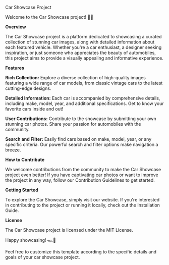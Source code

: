 Car Showcase Project

Welcome to the Car Showcase project! 🚗✨

**Overview**

The Car Showcase project is a platform dedicated to showcasing a curated collection of stunning car images, along with detailed information about each featured vehicle. Whether you're a car enthusiast, a designer seeking inspiration, or just someone who appreciates the beauty of automobiles, this project aims to provide a visually appealing and informative experience.

**Features**

  **Rich Collection:** Explore a diverse collection of high-quality images featuring a wide range of car models, from classic vintage cars to the latest cutting-edge designs.

  **Detailed Information:** Each car is accompanied by comprehensive details, including make, model, year, and additional specifications. Get to know your favorite cars inside and out!

  **User Contributions:** Contribute to the showcase by submitting your own stunning car photos. Share your passion for automobiles with the community.

  **Search and Filter:** Easily find cars based on make, model, year, or any specific criteria. Our powerful search and filter options make navigation a breeze.

**How to Contribute**

  We welcome contributions from the community to make the Car Showcase project even better! If you have captivating car photos or want to improve the project in any way, follow our Contribution Guidelines to get started.

**Getting Started**

  To explore the Car Showcase, simply visit our website. If you're interested in contributing to the project or running it locally, check out the Installation Guide.


**License**

  The Car Showcase project is licensed under the MIT License.

Happy showcasing! 🏎️💨

Feel free to customize this template according to the specific details and goals of your car showcase project.
